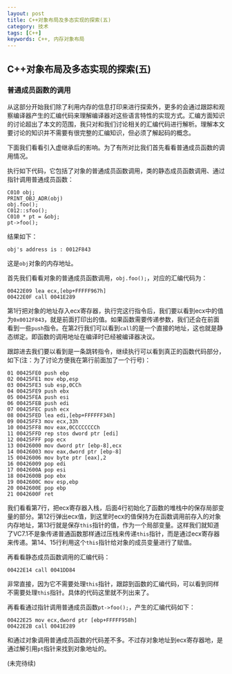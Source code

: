 ```yaml
---
layout: post
title: C++对象布局及多态实现的探索(五)
category: 技术
tags: [C++]
keywords: C++, 内存对象布局
---
```


## C++对象布局及多态实现的探索(五)

### 普通成员函数的调用 

从这部分开始我们除了利用内存的信息打印来进行探索外，更多的会通过跟踪和观察编译器产生的汇编代码来理解编译器对这些语言特性的实现方式。汇编方面知识的讨论超出了本文的范围，我只对和我们讨论相关的汇编代码进行解析。理解本文要讨论的知识并不需要有很完整的汇编知识，但必须了解起码的概念。

下面我们看看引入虚继承后的影响。为了有所对比我们首先看看普通成员函数的调用情况。

执行如下代码，它包括了对象的普通成员函数调用，类的静态成员函数调用、通过指针调用普通成员函数：

```
C010 obj;
PRINT_OBJ_ADR(obj)
obj.foo();
C012::sfoo();
C010 * pt = &obj;
pt->foo();
```

结果如下：

```
obj's address is : 0012F843
```

这是`obj`对象的内存地址。

首先我们看看对象的普通成员函数调用，`obj.foo();`，对应的汇编代码为：

```
00422E09 lea ecx,[ebp+FFFFF967h]
00422E0F call 0041E289
```

第1行把对象的地址存入ecx寄存器，执行完这行指令后，我们要以看到ecx中的值为`0x0012F843`，就是前面打印出的值。如果函数需要传递参数，我们还会在前面看到一些`push`指令。在第2行我们可以看到`call`的是一个直接的地址，这也就是静态绑定。即函数的调用地址在编译时已经被编译器决议。

跟踪进去我们要以看到是一条跳转指令，继续执行可以看到真正的函数代码部分，如下(注：为了讨论方便我在第行前面加了一个行号)：

```am
01 00425FE0 push ebp
02 00425FE1 mov ebp,esp
03 00425FE3 sub esp,0CCh
04 00425FE9 push ebx
05 00425FEA push esi
06 00425FEB push edi
07 00425FEC push ecx
08 00425FED lea edi,[ebp+FFFFFF34h]
09 00425FF3 mov ecx,33h
10 00425FF8 mov eax,0CCCCCCCCh
11 00425FFD rep stos dword ptr [edi]
12 00425FFF pop ecx
13 00426000 mov dword ptr [ebp-8],ecx
14 00426003 mov eax,dword ptr [ebp-8]
15 00426006 mov byte ptr [eax],2
16 00426009 pop edi
17 0042600A pop esi
18 0042600B pop ebx
19 0042600C mov esp,ebp
20 0042600E pop ebp
21 0042600F ret
```

我们看看第7行，把ecx寄存器入栈，后面4行初始化了函数的堆栈中的保存局部变量的部分。第12行弹出ecx值，到这里时ecx的值保持为在函数调用前存入的对象内存地址，第13行就是保存`this`指针的值，作为一个局部变量。这样我们就知道了VC7.1不是象传递普通函数那样通过压栈来传递`this`指针，而是通过ecx寄存器来传递。第14、15行利用这个`this`指针给对象的成员变量进行了赋值。

再看看静态成员函数调用的汇编代码：

```
00422E14 call 0041DD84
```

非常直接，因为它不需要处理`this`指针，跟踪到函数的汇编代码，可以看到同样不需要处理`this`指针。具体的代码这里就不列出来了。

再看看通过指针调用普通成员函数`pt->foo();`，产生的汇编代码如下：

```
00422E25 mov ecx,dword ptr [ebp+FFFFF958h]
00422E2B call 0041E289
```

和通过对象调用普通成员函数的代码差不多。不过存对象地址到ecx寄存器地，是通过解引用`pt`指针来找到对象地址的。

(未完待续)

